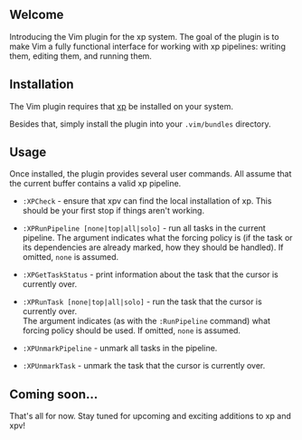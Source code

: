 Welcome
-------

Introducing the Vim plugin for the xp system.  The goal of the plugin is to
make Vim a fully functional interface for working with xp pipelines: writing
them, editing them, and running them.

Installation
------------

The Vim plugin requires that [xp](https://github.com/druths/xp) be installed on your system.

Besides that, simply install the plugin into your `.vim/bundles` directory.

Usage
-----

Once installed, the plugin provides several user commands.  All assume that the current buffer contains a valid xp pipeline.

  * `:XPCheck` - ensure that xpv can find the local installation of xp.  This should be your first stop if things aren't working.

  * `:XPRunPipeline [none|top|all|solo]` - run all tasks in the current pipeline.
	The argument indicates what the forcing policy is (if the task or its
	dependencies are already marked, how they should be handled). If omitted,
	`none` is assumed.

  * `:XPGetTaskStatus` - print information about the task that the cursor is currently over.

  * `:XPRunTask [none|top|all|solo]` - run the task that the cursor is currently over.  
	The argument indicates (as with the `:RunPipeline` command) what forcing
	policy should be used. If omitted, `none` is assumed.

  * `:XPUnmarkPipeline` - unmark all tasks in the pipeline.

  * `:XPUnmarkTask` - unmark the task that the cursor is currently over.

Coming soon...
--------------

That's all for now.  Stay tuned for upcoming and exciting additions to xp and xpv!

